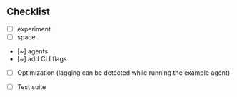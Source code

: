 ## Checklist
- [ ] experiment
- [ ] space
- [~] agents
- [~] add CLI flags
- [ ] Optimization (lagging can be detected while running the example agent)
- [ ] Test suite


